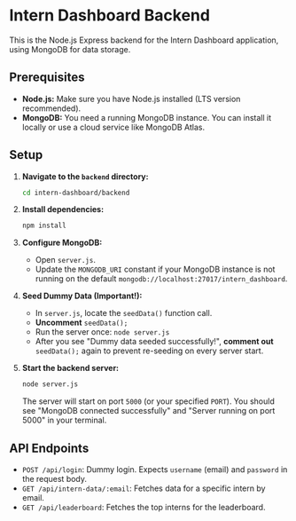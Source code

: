 # Intern Dashboard Backend

This is the Node.js Express backend for the Intern Dashboard application, using MongoDB for data storage.

## Prerequisites

* **Node.js:** Make sure you have Node.js installed (LTS version recommended).
* **MongoDB:** You need a running MongoDB instance. You can install it locally or use a cloud service like MongoDB Atlas.

## Setup

1.  **Navigate to the `backend` directory:**
    ```bash
    cd intern-dashboard/backend
    ```
2.  **Install dependencies:**
    ```bash
    npm install
    ```
3.  **Configure MongoDB:**
    * Open `server.js`.
    * Update the `MONGODB_URI` constant if your MongoDB instance is not running on the default `mongodb://localhost:27017/intern_dashboard`.

4.  **Seed Dummy Data (Important!):**
    * In `server.js`, locate the `seedData()` function call.
    * **Uncomment** `seedData();`
    * Run the server once: `node server.js`
    * After you see "Dummy data seeded successfully!", **comment out** `seedData();` again to prevent re-seeding on every server start.

5.  **Start the backend server:**
    ```bash
    node server.js
    ```
    The server will start on port `5000` (or your specified `PORT`). You should see "MongoDB connected successfully" and "Server running on port 5000" in your terminal.

## API Endpoints

* `POST /api/login`: Dummy login. Expects `username` (email) and `password` in the request body.
* `GET /api/intern-data/:email`: Fetches data for a specific intern by email.
* `GET /api/leaderboard`: Fetches the top interns for the leaderboard.